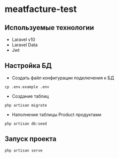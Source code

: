# meatfacture-test

## Используемые технологии

- Laravel v10
- Laravel Data
- Jwt

## Настройка БД

- Создать файл конфигурации подключения к БД
```
cp .env.example .env
```
- Создание таблиц 
```
php artisan migrate
```
- Наполнение таблицы Product продуктами
```
php artisan db:seed
```

## Запуск проекта
```
php artisan serve
```
